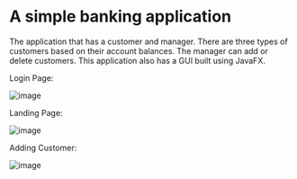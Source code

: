 # A simple banking application
The application that has a customer and manager. There are three types of customers based on their account balances. The manager can add or delete customers. This application also has a GUI built using JavaFX.

Login Page:

![image](https://user-images.githubusercontent.com/46500835/173475406-821b0e8c-1018-4a3d-b273-d3e210a425eb.png)

Landing Page:

![image](https://user-images.githubusercontent.com/46500835/173475514-49ecf3d0-d6a7-4e9d-9cde-f5990ce6a0eb.png)

Adding Customer:

![image](https://user-images.githubusercontent.com/46500835/173475562-c4fd400e-cfe5-45b9-8235-5f9518552dd1.png)
